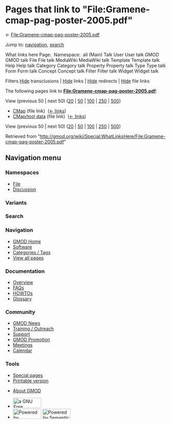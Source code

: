 <div id="mw-page-base" class="noprint">

</div>

<div id="mw-head-base" class="noprint">

</div>

<div id="content" class="mw-body" role="main">

<span id="top"></span>

<div id="mw-js-message" style="display:none;">

</div>



# <span dir="auto">Pages that link to "File:Gramene-cmap-pag-poster-2005.pdf"</span>

<div id="bodyContent">

<div id="contentSub">

←
[File:Gramene-cmap-pag-poster-2005.pdf](/wiki/File:Gramene-cmap-pag-poster-2005.pdf "File:Gramene-cmap-pag-poster-2005.pdf")

</div>

<div id="jump-to-nav" class="mw-jump">

Jump to: [navigation](#mw-navigation), [search](#p-search)

</div>

<div id="mw-content-text">

What links here Page:  Namespace:  all (Main) Talk User User talk GMOD
GMOD talk File File talk MediaWiki MediaWiki talk Template Template talk
Help Help talk Category Category talk Property Property talk Type Type
talk Form Form talk Concept Concept talk Filter Filter talk Widget
Widget talk

Filters
[Hide](/mediawiki/index.php?title=Special:WhatLinksHere/File:Gramene-cmap-pag-poster-2005.pdf&hidetrans=1 "Special:WhatLinksHere/File:Gramene-cmap-pag-poster-2005.pdf")
transclusions \|
[Hide](/mediawiki/index.php?title=Special:WhatLinksHere/File:Gramene-cmap-pag-poster-2005.pdf&hidelinks=1 "Special:WhatLinksHere/File:Gramene-cmap-pag-poster-2005.pdf")
links \|
[Hide](/mediawiki/index.php?title=Special:WhatLinksHere/File:Gramene-cmap-pag-poster-2005.pdf&hideredirs=1 "Special:WhatLinksHere/File:Gramene-cmap-pag-poster-2005.pdf")
redirects \|
[Hide](/mediawiki/index.php?title=Special:WhatLinksHere/File:Gramene-cmap-pag-poster-2005.pdf&hideimages=1 "Special:WhatLinksHere/File:Gramene-cmap-pag-poster-2005.pdf")
file links

The following pages link to
**[File:Gramene-cmap-pag-poster-2005.pdf](/wiki/File:Gramene-cmap-pag-poster-2005.pdf "File:Gramene-cmap-pag-poster-2005.pdf")**:

View (previous 50 \| next 50)
([20](/mediawiki/index.php?title=Special:WhatLinksHere/File:Gramene-cmap-pag-poster-2005.pdf&limit=20 "Special:WhatLinksHere/File:Gramene-cmap-pag-poster-2005.pdf")
\|
[50](/mediawiki/index.php?title=Special:WhatLinksHere/File:Gramene-cmap-pag-poster-2005.pdf&limit=50 "Special:WhatLinksHere/File:Gramene-cmap-pag-poster-2005.pdf")
\|
[100](/mediawiki/index.php?title=Special:WhatLinksHere/File:Gramene-cmap-pag-poster-2005.pdf&limit=100 "Special:WhatLinksHere/File:Gramene-cmap-pag-poster-2005.pdf")
\|
[250](/mediawiki/index.php?title=Special:WhatLinksHere/File:Gramene-cmap-pag-poster-2005.pdf&limit=250 "Special:WhatLinksHere/File:Gramene-cmap-pag-poster-2005.pdf")
\|
[500](/mediawiki/index.php?title=Special:WhatLinksHere/File:Gramene-cmap-pag-poster-2005.pdf&limit=500 "Special:WhatLinksHere/File:Gramene-cmap-pag-poster-2005.pdf"))

- [CMap](/wiki/CMap "CMap") (file link) ‎
  <span class="mw-whatlinkshere-tools">([←
  links](/mediawiki/index.php?title=Special:WhatLinksHere&target=CMap "Special:WhatLinksHere"))</span>
- [CMap/tool data](/wiki/CMap/tool_data "CMap/tool data") (file link) ‎
  <span class="mw-whatlinkshere-tools">([←
  links](/mediawiki/index.php?title=Special:WhatLinksHere&target=CMap%2Ftool+data "Special:WhatLinksHere"))</span>

View (previous 50 \| next 50)
([20](/mediawiki/index.php?title=Special:WhatLinksHere/File:Gramene-cmap-pag-poster-2005.pdf&limit=20 "Special:WhatLinksHere/File:Gramene-cmap-pag-poster-2005.pdf")
\|
[50](/mediawiki/index.php?title=Special:WhatLinksHere/File:Gramene-cmap-pag-poster-2005.pdf&limit=50 "Special:WhatLinksHere/File:Gramene-cmap-pag-poster-2005.pdf")
\|
[100](/mediawiki/index.php?title=Special:WhatLinksHere/File:Gramene-cmap-pag-poster-2005.pdf&limit=100 "Special:WhatLinksHere/File:Gramene-cmap-pag-poster-2005.pdf")
\|
[250](/mediawiki/index.php?title=Special:WhatLinksHere/File:Gramene-cmap-pag-poster-2005.pdf&limit=250 "Special:WhatLinksHere/File:Gramene-cmap-pag-poster-2005.pdf")
\|
[500](/mediawiki/index.php?title=Special:WhatLinksHere/File:Gramene-cmap-pag-poster-2005.pdf&limit=500 "Special:WhatLinksHere/File:Gramene-cmap-pag-poster-2005.pdf"))

</div>

<div class="printfooter">

Retrieved from
"<http://gmod.org/wiki/Special:WhatLinksHere/File:Gramene-cmap-pag-poster-2005.pdf>"

</div>

<div id="catlinks" class="catlinks catlinks-allhidden">

</div>

<div class="visualClear">

</div>

</div>

</div>

<div id="mw-navigation">

## Navigation menu

<div id="mw-head">



<div id="left-navigation">

<div id="p-namespaces" class="vectorTabs" role="navigation"
aria-labelledby="p-namespaces-label">

### Namespaces

- <span id="ca-nstab-image"><a href="/wiki/File:Gramene-cmap-pag-poster-2005.pdf" accesskey="c"
  title="View the file page [c]">File</a></span>
- <span id="ca-talk"><a
  href="/mediawiki/index.php?title=File_talk:Gramene-cmap-pag-poster-2005.pdf&amp;action=edit&amp;redlink=1"
  accesskey="t"
  title="Discussion about the content page [t]">Discussion</a></span>

</div>

<div id="p-variants" class="vectorMenu emptyPortlet" role="navigation"
aria-labelledby="p-variants-label">

### 

### Variants[](#)

<div class="menu">

</div>

</div>

</div>

<div id="right-navigation">





</div>

<div id="p-search" role="search">

### Search

<div id="simpleSearch">

</div>

</div>

</div>

</div>

<div id="mw-panel">

<div id="p-logo" role="banner">

<a href="/wiki/Main_Page"
style="background-image: url(http://gmod.org/images/GMOD-cogs.png);"
title="Visit the main page"></a>

</div>

<div id="p-Navigation" class="portal" role="navigation"
aria-labelledby="p-Navigation-label">

### Navigation

<div class="body">

- <span id="n-GMOD-Home">[GMOD Home](/wiki/Main_Page)</span>
- <span id="n-Software">[Software](/wiki/GMOD_Components)</span>
- <span id="n-Categories-.2F-Tags">[Categories /
  Tags](/wiki/Categories)</span>
- <span id="n-View-all-pages">[View all
  pages](/wiki/Special:AllPages)</span>

</div>

</div>

<div id="p-Documentation" class="portal" role="navigation"
aria-labelledby="p-Documentation-label">

### Documentation

<div class="body">

- <span id="n-Overview">[Overview](/wiki/Overview)</span>
- <span id="n-FAQs">[FAQs](/wiki/Category:FAQ)</span>
- <span id="n-HOWTOs">[HOWTOs](/wiki/Category:HOWTO)</span>
- <span id="n-Glossary">[Glossary](/wiki/Glossary)</span>

</div>

</div>

<div id="p-Community" class="portal" role="navigation"
aria-labelledby="p-Community-label">

### Community

<div class="body">

- <span id="n-GMOD-News">[GMOD News](/wiki/GMOD_News)</span>
- <span id="n-Training-.2F-Outreach">[Training /
  Outreach](/wiki/Training_and_Outreach)</span>
- <span id="n-Support">[Support](/wiki/Support)</span>
- <span id="n-GMOD-Promotion">[GMOD
  Promotion](/wiki/GMOD_Promotion)</span>
- <span id="n-Meetings">[Meetings](/wiki/Meetings)</span>
- <span id="n-Calendar">[Calendar](/wiki/Calendar)</span>

</div>

</div>

<div id="p-tb" class="portal" role="navigation"
aria-labelledby="p-tb-label">

### Tools

<div class="body">

- <span id="t-specialpages"><a href="/wiki/Special:SpecialPages" accesskey="q"
  title="A list of all special pages [q]">Special pages</a></span>
- <span id="t-print"><a
  href="/mediawiki/index.php?title=Special:WhatLinksHere/File:Gramene-cmap-pag-poster-2005.pdf&amp;printable=yes"
  rel="alternate" accesskey="p"
  title="Printable version of this page [p]">Printable version</a></span>

</div>

</div>

</div>

</div>

<div id="footer" role="contentinfo">

- <span id="footer-places-about">[About
  GMOD](/wiki/GMOD:About "GMOD:About")</span>

<!-- -->

- <span id="footer-copyrightico">[<img src="http://www.gnu.org/graphics/gfdl-logo-small.png" width="88"
  height="31" alt="a GNU Free Documentation License" />](http://www.gnu.org/licenses/fdl-1.3.html)</span>
- <span id="footer-poweredbyico">[<img src="/mediawiki/skins/common/images/poweredby_mediawiki_88x31.png"
  width="88" height="31" alt="Powered by MediaWiki" />](//www.mediawiki.org/)
  [<img
  src="/mediawiki/extensions/SemanticMediaWiki/includes/../resources/images/smw_button.png"
  width="88" height="31" alt="Powered by Semantic MediaWiki" />](https://www.semantic-mediawiki.org/wiki/Semantic_MediaWiki)</span>

<div style="clear:both">

</div>

</div>
